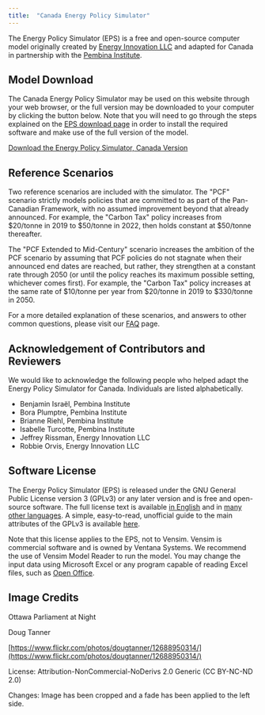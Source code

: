 ```yaml
---
title:  "Canada Energy Policy Simulator"
---
```


The Energy Policy Simulator (EPS) is a free and open-source computer model originally created by [Energy Innovation LLC](https://energyinnovation.org/) and adapted for Canada in partnership with the [Pembina Institute](http://www.pembina.org/).

## Model Download

The Canada Energy Policy Simulator may be used on this website through your web browser, or the full version may be downloaded to your computer by clicking the button below.  Note that you will need to go through the steps explained on the [EPS download page](download) in order to install the required software and make use of the full version of the model.

<p><a href="https://github.com/Energy-Innovation/eps-canada/archive/1.4.3.zip" class="btn">Download the Energy Policy Simulator, Canada Version</a></p>

## Reference Scenarios

Two reference scenarios are included with the simulator.  The "PCF" scenario strictly models policies that are committed to as part of the Pan-Canadian Framework, with no assumed improvement beyond that already announced.  For example, the "Carbon Tax" policy increases from $20/tonne in 2019 to $50/tonne in 2022, then holds constant at $50/tonne thereafter.

The "PCF Extended to Mid-Century" scenario increases the ambition of the PCF scenario by assuming that PCF policies do not stagnate when their announced end dates are reached, but rather, they strengthen at a constant rate through 2050 (or until the policy reaches its maximum possible setting, whichever comes first).  For example, the "Carbon Tax" policy increases at the same rate of $10/tonne per year from $20/tonne in 2019 to $330/tonne in 2050.

For a more detailed explanation of these scenarios, and answers to other common questions, please visit our [FAQ](https://www.pembina.org/reports/canada-energy-policy-simulator-faq-june-2019.pdf) page.

## Acknowledgement of Contributors and Reviewers
We would like to acknowledge the following people who helped adapt the Energy Policy Simulator for Canada.  Individuals are listed alphabetically.

* Benjamin Israël, Pembina Institute
* Bora Plumptre, Pembina Institute
* Brianne Riehl, Pembina Institute
* Isabelle Turcotte, Pembina Institute
* Jeffrey Rissman, Energy Innovation LLC
* Robbie Orvis, Energy Innovation LLC

## Software License

The Energy Policy Simulator (EPS) is released under the GNU General Public License version 3 (GPLv3) or any later version and is free and open-source software.  The full license text is available [in English](http://www.gnu.org/licenses/gpl-3.0.en.html) and in [many other languages](http://www.gnu.org/licenses/translations.html).  A simple, easy-to-read, unofficial guide to the main attributes of the GPLv3 is available <a href="https://tldrlegal.com/license/gnu-general-public-license-v3-(gpl-3)">here</a>.

Note that this license applies to the EPS, not to Vensim.  Vensim is commercial software and is owned by Ventana Systems.  We recommend the use of Vensim Model Reader to run the model.  You may change the input data using Microsoft Excel or any program capable of reading Excel files, such as [Open Office](https://www.openoffice.org/).

## Image Credits

Ottawa Parliament at Night

Doug Tanner

[https://www.flickr.com/photos/dougtanner/12688950314/](https://www.flickr.com/photos/dougtanner/12688950314/)

License: Attribution-NonCommercial-NoDerivs 2.0 Generic (CC BY-NC-ND 2.0)

Changes: Image has been cropped and a fade has been applied to the left side.
